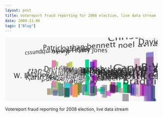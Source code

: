 ```yaml
---
layout: post
title: Votereport fraud reporting for 2008 election, live data stream
date: 2008-11-06
tags: ["Blog"]
---
```


![](k3Im6rfOqfyrb4rnitDcRxTHo1_500.png)  

Votereport fraud reporting for 2008 election, live data stream